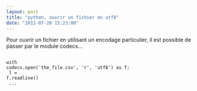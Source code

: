 ```yaml
---
layout: post
title: "python, ouvrir un fichier en utf8"
date: "2012-07-20 15:23:00"
---
```

Pour ouvrir un fichier en utilisant un encodage particulier, il est possible de passer par le module codecs...  <code><pre><br />with codecs.open('the_file.csv', 'r', 'utf8') as f:<br />    l = f.readline()<br />    ...<br /></pre></code>
